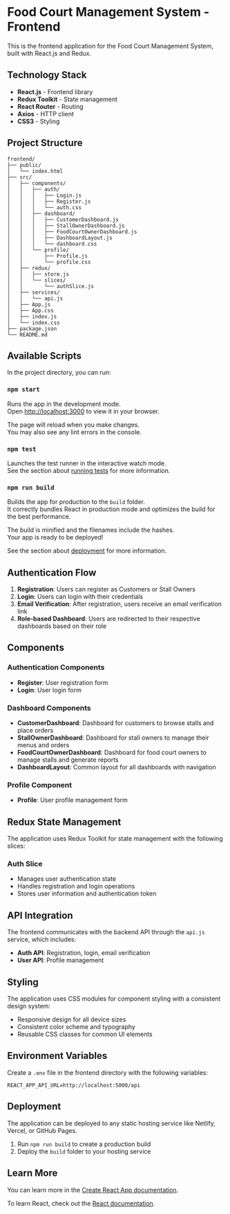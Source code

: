 # Food Court Management System - Frontend

This is the frontend application for the Food Court Management System, built with React.js and Redux.

## Technology Stack

- **React.js** - Frontend library
- **Redux Toolkit** - State management
- **React Router** - Routing
- **Axios** - HTTP client
- **CSS3** - Styling

## Project Structure

```
frontend/
├── public/
│   └── index.html
├── src/
│   ├── components/
│   │   ├── auth/
│   │   │   ├── Login.js
│   │   │   ├── Register.js
│   │   │   └── auth.css
│   │   ├── dashboard/
│   │   │   ├── CustomerDashboard.js
│   │   │   ├── StallOwnerDashboard.js
│   │   │   ├── FoodCourtOwnerDashboard.js
│   │   │   ├── DashboardLayout.js
│   │   │   └── dashboard.css
│   │   └── profile/
│   │       ├── Profile.js
│   │       └── profile.css
│   ├── redux/
│   │   ├── store.js
│   │   └── slices/
│   │       └── authSlice.js
│   ├── services/
│   │   └── api.js
│   ├── App.js
│   ├── App.css
│   ├── index.js
│   └── index.css
├── package.json
└── README.md
```

## Available Scripts

In the project directory, you can run:

### `npm start`

Runs the app in the development mode.\
Open [http://localhost:3000](http://localhost:3000) to view it in your browser.

The page will reload when you make changes.\
You may also see any lint errors in the console.

### `npm test`

Launches the test runner in the interactive watch mode.\
See the section about [running tests](https://facebook.github.io/create-react-app/docs/running-tests) for more information.

### `npm run build`

Builds the app for production to the `build` folder.\
It correctly bundles React in production mode and optimizes the build for the best performance.

The build is minified and the filenames include the hashes.\
Your app is ready to be deployed!

See the section about [deployment](https://facebook.github.io/create-react-app/docs/deployment) for more information.

## Authentication Flow

1. **Registration**: Users can register as Customers or Stall Owners
2. **Login**: Users can login with their credentials
3. **Email Verification**: After registration, users receive an email verification link
4. **Role-based Dashboard**: Users are redirected to their respective dashboards based on their role

## Components

### Authentication Components
- **Register**: User registration form
- **Login**: User login form

### Dashboard Components
- **CustomerDashboard**: Dashboard for customers to browse stalls and place orders
- **StallOwnerDashboard**: Dashboard for stall owners to manage their menus and orders
- **FoodCourtOwnerDashboard**: Dashboard for food court owners to manage stalls and generate reports
- **DashboardLayout**: Common layout for all dashboards with navigation

### Profile Component
- **Profile**: User profile management form

## Redux State Management

The application uses Redux Toolkit for state management with the following slices:

### Auth Slice
- Manages user authentication state
- Handles registration and login operations
- Stores user information and authentication token

## API Integration

The frontend communicates with the backend API through the `api.js` service, which includes:

- **Auth API**: Registration, login, email verification
- **User API**: Profile management

## Styling

The application uses CSS modules for component styling with a consistent design system:

- Responsive design for all device sizes
- Consistent color scheme and typography
- Reusable CSS classes for common UI elements

## Environment Variables

Create a `.env` file in the frontend directory with the following variables:

```
REACT_APP_API_URL=http://localhost:5000/api
```

## Deployment

The application can be deployed to any static hosting service like Netlify, Vercel, or GitHub Pages.

1. Run `npm run build` to create a production build
2. Deploy the `build` folder to your hosting service

## Learn More

You can learn more in the [Create React App documentation](https://facebook.github.io/create-react-app/docs/getting-started).

To learn React, check out the [React documentation](https://reactjs.org/).